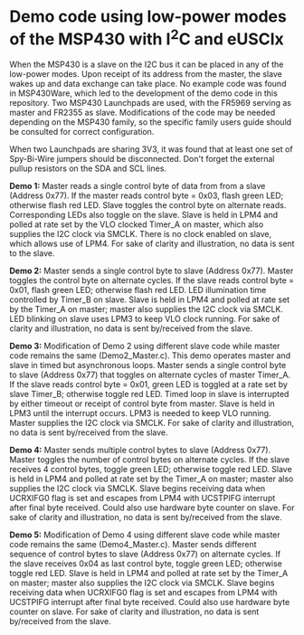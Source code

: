 # Demo code using low-power modes of the MSP430 with I<sup>2</sup>C and eUSCIx
 <p>When the MSP430 is a slave on the I2C bus it can be placed in any of the low-power modes. Upon receipt of its address from the master, the slave wakes up and data exchange can take place. No example code was found in MSP430Ware, which led to the development of the demo code in this repository. Two MSP430 Launchpads are used, with the FR5969 serving as master and FR2355 as slave. Modifications of the code may be needed depending on the MSP430 family, so the specific family users guide should be consulted for correct configuration.
 
 <p>When two Launchpads are sharing 3V3, it was found that at least one set of Spy-Bi-Wire jumpers should be disconnected. Don't forget the external pullup resistors on the SDA and SCL lines.
  
  <p><b>Demo 1:</b> Master reads a single control byte of data from from a slave (Address 0x77). If the master reads control byte = 0x03, flash green LED; otherwise flash red LED. Slave toggles the control byte on alternate reads. Corresponding LEDs also toggle on the slave. Slave is held in LPM4 and polled at rate set by the VLO clocked Timer_A on master, which also supplies the I2C clock via SMCLK. There is no clock enabled on slave, which allows use of LPM4. For sake of clarity and illustration, no data is sent to the slave.
 
  <p><b>Demo 2:</b> Master sends a single control byte to slave (Address 0x77). Master toggles the control byte on alternate cycles. If the slave reads control byte = 0x01, flash green LED; otherwise flash red LED. LED illumination time controlled by Timer_B on slave. Slave is held in LPM4 and polled at rate set by the Timer_A on master; master also supplies the I2C clock via SMCLK. LED blinking on slave uses LPM3 to keep VLO clock running. For sake of clarity and illustration, no data is sent by/received from the slave.
 
 <p><b>Demo 3:</b> Modification of Demo 2 using different slave code while master code remains the same (Demo2_Master.c). This demo operates master and slave in timed but asynchronous loops. Master sends a single control byte to slave (Address 0x77) that toggles on alternate cycles of master Timer_A. If the slave reads control byte = 0x01, green LED is toggled at a rate set by slave Timer_B; otherwise toggle red LED. Timed loop in slave is interrupted by either timeout or receipt of control byte from master. Slave is held in LPM3 until the interrupt occurs. LPM3 is needed to keep VLO running. Master supplies the I2C clock via SMCLK. For sake of clarity and illustration, no data is sent by/received from the slave.
 
  <p><b>Demo 4:</b> Master sends multiple control bytes to slave (Address 0x77). Master toggles the number of control bytes on alternate cycles. If the slave receives 4 control bytes, toggle green LED; otherwise toggle red LED. Slave is held in LPM4 and polled at rate set by the Timer_A on master; master also supplies the I2C clock via SMCLK. Slave begins receiving data when UCRXIFG0 flag is set and escapes from LPM4 with UCSTPIFG interrupt after final byte received. Could also use hardware byte counter on slave. For sake of clarity and illustration, no data is sent by/received from the slave.
 
 <p><b>Demo 5:</b> Modification of Demo 4 using different slave code while master code remains the same (Demo4_Master.c). Master sends different sequence of control bytes to slave (Address 0x77) on alternate cycles. If the slave receives 0x04 as last control byte, toggle green LED; otherwise toggle red LED. Slave is held in LPM4 and polled at rate set by the Timer_A on master; master also supplies the I2C clock via SMCLK. Slave begins receiving data when UCRXIFG0 flag is set and escapes from LPM4 with UCSTPIFG interrupt after final byte received. Could also use hardware byte counter on slave. For sake of clarity and illustration, no data is sent by/received from the slave.

